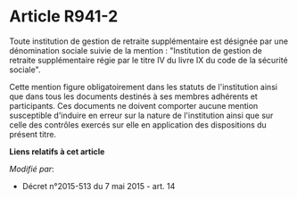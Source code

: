 # Article R941-2

Toute institution de gestion de retraite supplémentaire est désignée par une dénomination sociale suivie de la mention :
"Institution de gestion de retraite supplémentaire régie par le titre IV du livre IX du code de la sécurité sociale".

Cette mention figure obligatoirement dans les statuts de l'institution ainsi que dans tous les documents destinés à ses
membres adhérents et participants. Ces documents ne doivent comporter aucune mention susceptible d'induire en erreur sur la
nature de l'institution ainsi que sur celle des contrôles exercés sur elle en application des dispositions du présent titre.

**Liens relatifs à cet article**

_Modifié par_:

  - Décret n°2015-513 du 7 mai 2015 - art. 14
